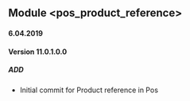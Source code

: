 ## Module <pos_product_reference>

#### 6.04.2019
#### Version 11.0.1.0.0
##### ADD
- Initial commit for Product reference in Pos

